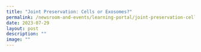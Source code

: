 ```yaml
---
title: "Joint Preservation: Cells or Exosomes?"
permalink: /newsroom-and-events/learning-portal/joint-preservation-cells-or-exosomes/
date: 2023-07-29
layout: post
description: ""
image: ""
---
```

